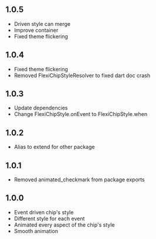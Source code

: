 ## 1.0.5

* Driven style can merge
* Improve container
* Fixed theme flickering

## 1.0.4

* Fixed theme flickering
* Removed FlexiChipStyleResolver to fixed dart doc crash

## 1.0.3

* Update dependencies
* Change FlexiChipStyle.onEvent to FlexiChipStyle.when

## 1.0.2

* Alias to extend for other package

## 1.0.1

* Removed animated_checkmark from package exports

## 1.0.0

* Event driven chip's style
* Different style for each event
* Animated every aspect of the chip's style
* Smooth animation
